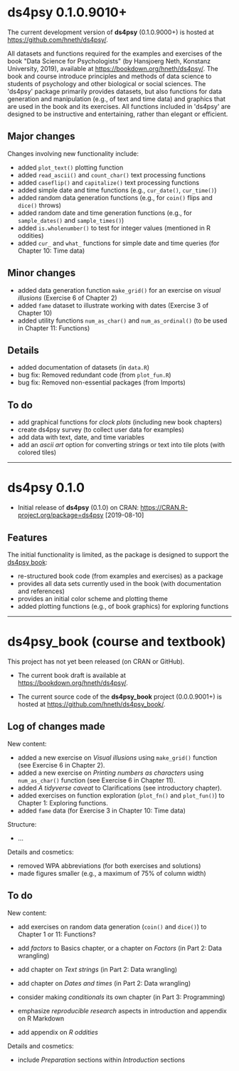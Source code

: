 
# ds4psy 0.1.0.9010+

The current development version of **ds4psy** (0.1.0.9000+) is hosted at <https://github.com/hneth/ds4psy/>. 

<!-- Description: --> 

All datasets and functions required for the examples and exercises of the book "Data Science for Psychologists" (by Hansjoerg Neth, Konstanz University, 2019), available at <https://bookdown.org/hneth/ds4psy/>. The book and course introduce principles and methods of data science to students of psychology and other biological or social sciences. The 'ds4psy' package primarily provides datasets, but also functions for data generation and manipulation (e.g., of text and time data) and graphics that are used in the book and its exercises. All functions included in 'ds4psy' are designed to be instructive and entertaining, rather than elegant or efficient.

## Major changes 

Changes involving new functionality include:

- added `plot_text()` plotting function  
- added `read_ascii()` and `count_char()` text processing functions 
- added `caseflip()` and `capitalize()` text processing functions 
- added simple date and time functions (e.g., `cur_date()`, `cur_time()`)  
- added random data generation functions (e.g., for `coin()` flips and `dice()` throws)
- added random date and time generation functions (e.g., for `sample_dates()` and `sample_times()`)
- added `is.wholenumber()` to test for integer values (mentioned in R oddities)  
- added `cur_` and `what_` functions for simple date and time queries (for Chapter 10: Time data) 

## Minor changes

- added data generation function `make_grid()` for an exercise on _visual illusions_ (Exercise 6 of Chapter 2)  
- added `fame` dataset to illustrate working with dates (Exercise 3 of Chapter 10) 
- added utility functions `num_as_char()` and `num_as_ordinal()` (to be used in Chapter 11: Functions)  

## Details 

- added documentation of datasets (in `data.R`)  
- bug fix: Removed redundant code (from `plot_fun.R`)    
- bug fix: Removed non-essential packages (from Imports)  

## To do

- add graphical functions for _clock plots_ (including new book chapters)  
- create ds4psy survey (to collect user data for examples)
- add data with text, date, and time variables  
- add an _ascii art_ option for converting strings or text into tile plots (with colored tiles)  

-------- 

# ds4psy 0.1.0

- Initial release of **ds4psy** (0.1.0) on CRAN: <https://CRAN.R-project.org/package=ds4psy> [2019-08-10] 

## Features

The initial functionality is limited, as the package is designed to support the [ds4psy book](https://bookdown.org/hneth/ds4psy/): 

- re-structured book code (from examples and exercises) as a package
- provides all data sets currently used in the book (with documentation and references)
- provides an initial color scheme and plotting theme
- added plotting functions (e.g., of book graphics) for exploring functions 

---------- 

# ds4psy_book (course and textbook)

This project has not yet been released (on CRAN or GitHub). 

- The current book draft is available at <https://bookdown.org/hneth/ds4psy/>. 

- The current source code of the **ds4psy_book** project (0.0.0.9001+) is hosted at <https://github.com/hneth/ds4psy_book/>. 


## Log of changes made 

New content: 

- added a new exercise on _Visual illusions_ using `make_grid()` function (see Exercise 6 in Chapter 2).  
- added a new exercise on _Printing numbers as characters_ using `num_as_char()` function (see Exercise 6 in Chapter 11).  
- added _A tidyverse caveat_ to Clarifications (see introductory chapter). 
- added exercises on function exploration (`plot_fn()` and `plot_fun()`) to Chapter 1: Exploring functions.
- added `fame` data (for Exercise 3 in Chapter 10: Time data)

Structure:

- ... 

Details and cosmetics:

- removed WPA abbreviations (for both exercises and solutions)
- made figures smaller (e.g., a maximum of 75% of column width)

## To do

New content: 

- add exercises on random data generation (`coin()` and `dice()`) to Chapter 1 or 11: Functions? 

- add _factors_ to Basics chapter, or a chapter on _Factors_ (in Part 2: Data wrangling) 
- add chapter on _Text strings_ (in Part 2: Data wrangling)
- add chapter on _Dates and times_ (in Part 2: Data wrangling)
- consider making _conditionals_ its own chapter (in Part 3: Programming) 
- emphasize _reproducible research_ aspects in introduction and appendix on R Markdown
- add appendix on _R oddities_

Details and cosmetics:

- include _Preparation_ sections within _Introduction_ sections

<!-- eof. -->
